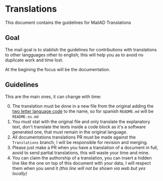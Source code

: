 <!-- Original translation by: @stdevPavelmc "Pavel Milanes" <pavelmc@gmail.com> -->
# Translations

This document contains the guidelines for MailAD Translations

## Goal

The mail goal is to stablish the guidelines for contributions with translations to other langguages other to english; this will help you as to avoid no duplicate work and time lost.

At the begining the focus will be the documentation. 

## Guidelines

This are the main ones, it can change with time:

0. The translation must be done in a new file from the original adding the [two letter language code](https://es.wikipedia.org/wiki/ISO_639-1) to the name, so for spanish `README.md` will be `README.es.md` 
0. You must stat with the original file and only translate the explanatory text, don't translate the texts inside a code block as it's a software generated one, that must remain in the original language.
0. All documentations translations PR must be made against the `Translations` branch, I will be responsible for revision and merging.
0. Please just make a PR when you have a translation of a document in full, avoid to send partial translations, this will waste your time and mine.
0. You can claim the authorship of a translation, you can insert a hidden line like the one on top of this document with your data, I will respect them when you send it _(this line will not be shown via web but yes locally)_
